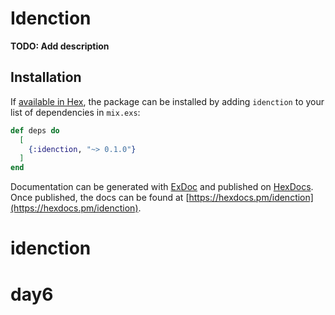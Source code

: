 # Idenction

**TODO: Add description**

## Installation

If [available in Hex](https://hex.pm/docs/publish), the package can be installed
by adding `idenction` to your list of dependencies in `mix.exs`:

```elixir
def deps do
  [
    {:idenction, "~> 0.1.0"}
  ]
end
```

Documentation can be generated with [ExDoc](https://github.com/elixir-lang/ex_doc)
and published on [HexDocs](https://hexdocs.pm). Once published, the docs can
be found at [https://hexdocs.pm/idenction](https://hexdocs.pm/idenction).

# idenction
# day6
